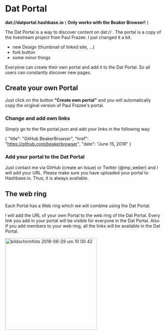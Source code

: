 # Dat Portal

**dat://datportal.hashbase.io** ( **Only works with the Beaker Browser!** )

The Dat Portal is a way to discover content on dat:// .
The portal is a copy of the livestream project from Paul Frazee. I just changed it a bit.

 - new Design (thumbnail of linked site, ...)
 - fork button
 - some minor things

Everyone can create their own portal and add it to the Dat Portal. So all users can constantly discover new pages.


## Create your own Portal

Just click on the button **"Create own portal"** and you will automatically copy the original version of Paul Frazee's portal.

### Change and add own links

Simply go to the file portal.json and add your links in the following way:

{
   "title": "GitHub BeakerBrowser",
   "href": "https://github.com/beakerbrowser",
   "date": "June 15, 2018"
 }

 ### Add your portal to the Dat Portal

 Just contact me via GitHub (create an Issue) or Twitter (@mp_weber) and I will add your URL. Please make sure you have uploaded your portal to Hashbase.io. Thus, it is always available. 

## The web ring

Each Portal has a Web ring which we will combine using the Dat Portal.

I will add the URL of your own Portal to the web ring of the Dat Portal. Every link you add in your portal will be visible for everyone in the Dat Portal. Also if you add members to your web ring, all the links will be available in the Dat Portal.

<img width="295" alt="bildschirmfoto 2018-06-29 um 10 00 42" src="https://user-images.githubusercontent.com/37656714/42134987-1e7e8a36-7d45-11e8-90c5-d1fdf424fba5.png">

